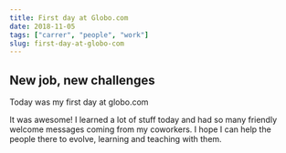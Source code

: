 ```yaml
---
title: First day at Globo.com
date: 2018-11-05
tags: ["carrer", "people", "work"]
slug: first-day-at-globo-com
---
```


## New job, new challenges

Today was my first day at globo.com

It was awesome! I learned a lot of stuff today and had so many friendly welcome messages coming from my coworkers.
I hope I can help the people there to evolve, learning and teaching with them.